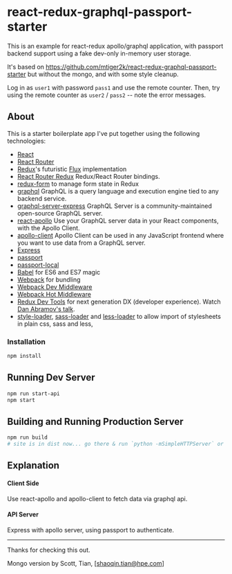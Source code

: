 # react-redux-graphql-passport-starter

This is an example for react-redux apollo/graphql application, with passport backend support using a fake dev-only in-memory user storage.

It's based on https://github.com/mtiger2k/react-redux-graphql-passport-starter but without the mongo, and with some style cleanup.

Log in as `user1` with password `pass1` and use the remote counter. Then, try using the remote counter as `user2` / `pass2` -- note the error messages.

## About

This is a starter boilerplate app I've put together using the following technologies:

* [React](https://github.com/facebook/react)
* [React Router](https://github.com/rackt/react-router)
* [Redux](https://github.com/rackt/redux)'s futuristic [Flux](https://facebook.github.io/react/blog/2014/05/06/flux.html) implementation
* [React Router Redux](https://github.com/reactjs/react-router-redux) Redux/React Router bindings.
* [redux-form](https://github.com/erikras/redux-form) to manage form state in Redux
* [graphql](https://github.com/facebook/graphql) GraphQL is a query language and execution engine tied to any backend service.
* [graphql-server-express](https://github.com/apollostack/graphql-server) GraphQL Server is a community-maintained open-source GraphQL server.
* [react-apollo](https://github.com/apollostack/react-apollo) Use your GraphQL server data in your React components, with the Apollo Client.
* [apollo-client](https://github.com/apollostack/apollo-client) Apollo Client can be used in any JavaScript frontend where you want to use data from a GraphQL server.
* [Express](http://expressjs.com)
* [passport](https://github.com/jaredhanson/passport)
* [passport-local](https://github.com/jaredhanson/passport-local)
* [Babel](http://babeljs.io) for ES6 and ES7 magic
* [Webpack](http://webpack.github.io) for bundling
* [Webpack Dev Middleware](http://webpack.github.io/docs/webpack-dev-middleware.html)
* [Webpack Hot Middleware](https://github.com/glenjamin/webpack-hot-middleware)
* [Redux Dev Tools](https://github.com/gaearon/redux-devtools) for next generation DX (developer experience). Watch [Dan Abramov's talk](https://www.youtube.com/watch?v=xsSnOQynTHs).
* [style-loader](https://github.com/webpack/style-loader), [sass-loader](https://github.com/jtangelder/sass-loader) and [less-loader](https://github.com/webpack/less-loader) to allow import of stylesheets in plain css, sass and less,

### Installation

```bash
npm install
```

## Running Dev Server

```bash
npm run start-api
npm start
```

## Building and Running Production Server

```bash
npm run build
# site is in dist now... go there & run `python -mSimpleHTTPServer` or whatever!
```

## Explanation

#### Client Side

Use react-apollo and apollo-client to fetch data via graphql api.

#### API Server

Express with apollo server, using passport to authenticate.

---
Thanks for checking this out.

Mongo version by Scott, Tian, [shaoqin.tian@hpe.com]

